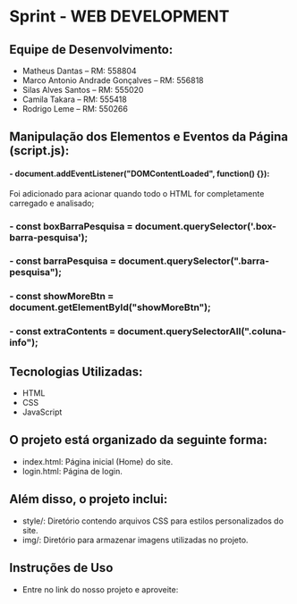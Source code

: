 # Sprint - WEB DEVELOPMENT




## Equipe de Desenvolvimento:
- Matheus Dantas – RM: 558804  
- Marco Antonio Andrade Gonçalves – RM: 556818  
- Silas Alves Santos – RM: 555020  
- Camila Takara – RM: 555418
- Rodrigo Leme – RM: 550266

## Manipulação dos Elementos e Eventos da Página (script.js):
#### - document.addEventListener("DOMContentLoaded", function() {}):
   Foi adicionado para acionar quando todo o HTML for completamente carregado e analisado;

### - const boxBarraPesquisa = document.querySelector('.box-barra-pesquisa');
### - const barraPesquisa = document.querySelector(".barra-pesquisa");
### - const showMoreBtn = document.getElementById("showMoreBtn");
### - const extraContents = document.querySelectorAll(".coluna-info");



## Tecnologias Utilizadas:
- HTML
- CSS
- JavaScript

## O projeto está organizado da seguinte forma:
- index.html: Página inicial (Home) do site.
- login.html: Página de login.

## Além disso, o projeto inclui:
- style/: Diretório contendo arquivos CSS para estilos personalizados do site.
- img/: Diretório para armazenar imagens utilizadas no projeto.

## Instruções de Uso
- Entre no link do nosso projeto e aproveite: 
